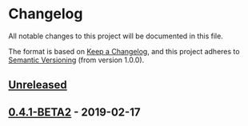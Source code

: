 # Changelog
All notable changes to this project will be documented in this file.

The format is based on [Keep a Changelog](https://keepachangelog.com/en/1.0.0/),
and this project adheres to [Semantic Versioning](https://semver.org/spec/v2.0.0.html) (from  version 1.0.0).


## [Unreleased]


## [0.4.1-BETA2] - 2019-02-17


[Unreleased]: https://github.com/alecrabbit/php-simple-profiler/compare/0.4.1-BETA2...HEAD
[0.4.1-BETA2]: https://github.com/alecrabbit/php-simple-profiler/compare/0.3.3-BETA1...0.4.1-BETA2